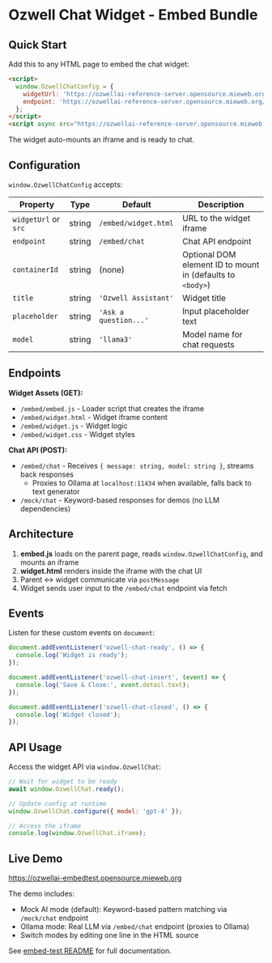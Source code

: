 # Ozwell Chat Widget - Embed Bundle

## Quick Start

Add this to any HTML page to embed the chat widget:

```html
<script>
  window.OzwellChatConfig = {
    widgetUrl: 'https://ozwellai-reference-server.opensource.mieweb.org/embed/widget.html',
    endpoint: 'https://ozwellai-reference-server.opensource.mieweb.org/embed/chat'
  };
</script>
<script async src="https://ozwellai-reference-server.opensource.mieweb.org/embed/embed.js"></script>
```

The widget auto-mounts an iframe and is ready to chat.

## Configuration

`window.OzwellChatConfig` accepts:

| Property | Type | Default | Description |
|----------|------|---------|-------------|
| `widgetUrl` or `src` | string | `/embed/widget.html` | URL to the widget iframe |
| `endpoint` | string | `/embed/chat` | Chat API endpoint |
| `containerId` | string | (none) | Optional DOM element ID to mount in (defaults to `<body>`) |
| `title` | string | `'Ozwell Assistant'` | Widget title |
| `placeholder` | string | `'Ask a question...'` | Input placeholder text |
| `model` | string | `'llama3'` | Model name for chat requests |

## Endpoints

**Widget Assets (GET):**
- `/embed/embed.js` - Loader script that creates the iframe
- `/embed/widget.html` - Widget iframe content
- `/embed/widget.js` - Widget logic
- `/embed/widget.css` - Widget styles

**Chat API (POST):**
- `/embed/chat` - Receives `{ message: string, model: string }`, streams back responses
  - Proxies to Ollama at `localhost:11434` when available, falls back to text generator
- `/mock/chat` - Keyword-based responses for demos (no LLM dependencies)

## Architecture

1. **embed.js** loads on the parent page, reads `window.OzwellChatConfig`, and mounts an iframe
2. **widget.html** renders inside the iframe with the chat UI
3. Parent ↔ widget communicate via `postMessage`
4. Widget sends user input to the `/embed/chat` endpoint via fetch

## Events

Listen for these custom events on `document`:

```javascript
document.addEventListener('ozwell-chat-ready', () => {
  console.log('Widget is ready');
});

document.addEventListener('ozwell-chat-insert', (event) => {
  console.log('Save & Close:', event.detail.text);
});

document.addEventListener('ozwell-chat-closed', () => {
  console.log('Widget closed');
});
```

## API Usage

Access the widget API via `window.OzwellChat`:

```javascript
// Wait for widget to be ready
await window.OzwellChat.ready();

// Update config at runtime
window.OzwellChat.configure({ model: 'gpt-4' });

// Access the iframe
console.log(window.OzwellChat.iframe);
```

## Live Demo

https://ozwellai-embedtest.opensource.mieweb.org

The demo includes:
- Mock AI mode (default): Keyword-based pattern matching via `/mock/chat` endpoint
- Ollama mode: Real LLM via `/embed/chat` endpoint (proxies to Ollama)
- Switch modes by editing one line in the HTML source

See [embed-test README](../../embed-test/README.md) for full documentation.
